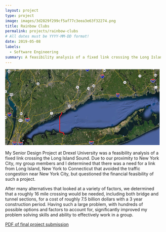 ```yaml
---
layout: project
type: project
image: images/3d2829f299cf5af77c3eea3e63f32274.png
title: Rainbow Clubs
permalink: projects/rainbow-clubs
# All dates must be YYYY-MM-DD format!
date: 2019-05-08
labels:
  - Software Engineering
summary: A feasibility analysis of a fixed link crossing the Long Island Sound.
---
```


<img class="ui large centered rounded image" src="../images/710829394a6e04e4d56dc55b6ad03529.png">

My Senior Design Project at Drexel University was a feasibility analysis of a fixed link crossing the Long Island Sound.  Due to our proximity to New York City, my group members and I determined that there was a need for a link from Long Island, New York to Connecticut that avoided the traffic congestion near New York City, but questioned the financial feasibility of such a project.

After many alternatives that looked at a variety of factors, we determined that a roughly 16 mile crossing would be needed, including both bridge and tunnel sections, for a cost of roughly 7.5 billion dollars with a 3 year construction period.  Having such a large problem, with hundreds of possible options and factors to account for, significantly improved my problem solving skills and ability to effectively work in a group.

[PDF of final project submission](../projects/drexel.pdf)

